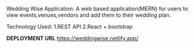 Wedding Wise Application:
    A web based application(MERN) for users to view events,venues,vendors and add them to their wedding plan.

Technology Used:
1.REST API
2.React + bootstrap

**DEPLOYMENT URL**
https://weddingwise.netlify.app/
